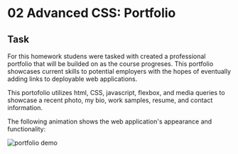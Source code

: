 # 02 Advanced CSS: Portfolio

## Task

For this homework studens were tasked with created a professional portfolio that will be builded on as the course progreses. This portfolio showcases current skills to potential
employers with the hopes of eventually adding links to deployable web applications.

This portofolio utilizes html, CSS, javascript, flexbox, and media queries to showcase a recent photo, my bio, work samples, resume, and contact information. 


The following animation shows the web application's appearance and functionality:

![portfolio demo](./Assets/02-advanced-css-homework-demo.gif)


